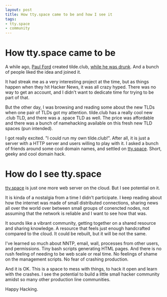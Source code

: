 ```yaml
---
layout: post
title: How tty.space came to be and how I see it
tags:
- tty.space
- community
---
```


# How tty.space came to be

A while ago, [Paul Ford](http://tilde.club/~ford/) created tilde.club, [while he was drunk](https://medium.com/message/tilde-club-i-had-a-couple-drinks-and-woke-up-with-1-000-nerds-a8904f0a2ebf). And a
bunch of people liked the idea and joined it.

It had streak me as a very interesting project at the time, but as
things happen when they hit Hacker News, it was all crazy hyped. There
was no way to get an account, and I didn't want to dedicate time for
trying to be part of that.

But the other day, I was browsing and reading some about the new TLDs
when one pair of TLDs got my attention. tilde.club has a really cool
new .club TLD, and there was a .space TLD as well. The price was
affordable and there was a bunch of namehacking available on this
fresh new TLD spaces (pun intended).

I got really excited. "I could run my own tilde.club!". After all, it
is just a server with a HTTP server and users willing to play with it.
I asked a bunch of friends around some cool domain names, and settled
on [tty.space](http://tty.space/). Short, geeky and cool domain hack.

# How do I see tty.space

[tty.space](http://tty.space) is just one more web server on the cloud. But I see
potential on it.

It is kinda of a nostalgia from a time I didn't participate. I keep
reading about how the internet was made of small distributed
connections, sharing news all over the world over between small groups
of conencted nodes, not assuming that the network is reliable and I
want to see how that was.

It sounds like a vibrant community, getting together on a shared
resource and sharing knowledge. A resource that feels just enough
handcrafted compared to the cloud. It could be rebuilt, but it will be
not the same.

I've learned so much about NNTP, email, wall, processes from other
users, and permissions. Tiny bash scripts generating HTML pages. And
there is no rush feeling of needing to be web scale or real time. No
feelings of shame on the management scripts. No fear of crashing
production.

And it is OK. This is a space to mess with things, to hack it open and
learn with the crashes. I see the potential to build a little small
hacker community amidst so many other production line communities.

Happy Hacking.
